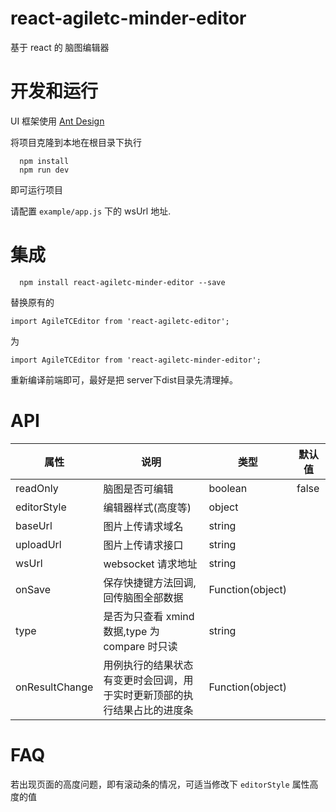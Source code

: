 # react-agiletc-minder-editor

基于 react 的 脑图编辑器

# 开发和运行

UI 框架使用 [Ant Design](https://github.com/ant-design/ant-design)

将项目克隆到本地在根目录下执行

```
  npm install
  npm run dev
```

即可运行项目

请配置 `example/app.js` 下的 wsUrl 地址.


# 集成

```
  npm install react-agiletc-minder-editor --save
```
替换原有的 

```import AgileTCEditor from 'react-agiletc-editor';```

为

```import AgileTCEditor from 'react-agiletc-minder-editor';```

重新编译前端即可，最好是把 server下dist目录先清理掉。


# API

| 属性          | 说明                                                                                         | 类型             | 默认值                         |
| ------------- | -------------------------------------------------------------------------------------------- | ---------------- | ------------------------------ |
| readOnly      | 脑图是否可编辑                                                                               | boolean          | false                          |
| editorStyle   | 编辑器样式(高度等)                                                                           | object           |                                |
| baseUrl       | 图片上传请求域名                                                                             | string           |                                |
| uploadUrl     | 图片上传请求接口                                                                             | string           |                                |
| wsUrl         | websocket 请求地址                                                                           | string           |                                |
| onSave        | 保存快捷键方法回调,回传脑图全部数据                                                          | Function(object) |                                |
| type          | 是否为只查看 xmind 数据,type 为 compare 时只读                                               | string           |                                |
| onResultChange | 用例执行的结果状态有变更时会回调，用于实时更新顶部的执行结果占比的进度条                                              | Function(object)           |                                |


# FAQ
若出现页面的高度问题，即有滚动条的情况，可适当修改下  ```editorStyle``` 属性高度的值
